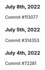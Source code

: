 ### July 8th, 2022

Commit #113077

### July 5th, 2022

Commit #314353


### July 4th, 2022

Commit #72281
